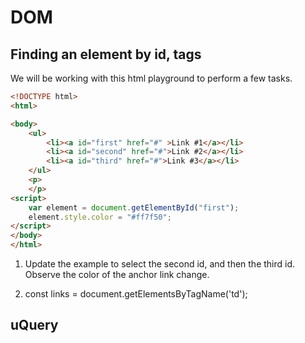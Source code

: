 # DOM

## Finding an element by id, tags

We will be working with this html playground to perform a few tasks.

```html |{type: 'playground'}
<!DOCTYPE html>
<html>

<body>
    <ul>
        <li><a id="first" href="#" >Link #1</a></li>
        <li><a id="second" href="#">Link #2</a></li>
        <li><a id="third" href="#">Link #3</a></li>
    </ul>
    <p>
    </p>
<script>
    var element = document.getElementById("first");
    element.style.color = "#ff7f50";
</script>    
</body>
</html>
```

1. Update the example to select the second id, and then the third id. Observe the color of the anchor link change.

2. const links = document.getElementsByTagName('td');




## uQuery




